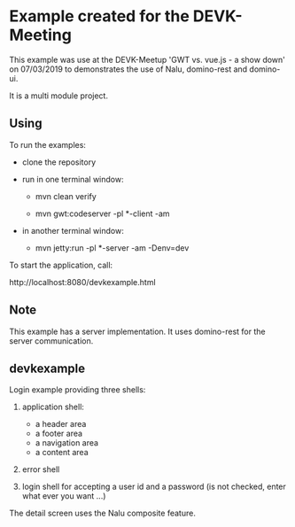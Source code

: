 # Example created for the DEVK-Meeting
This example was use at the DEVK-Meetup 'GWT vs. vue.js - a show down' on 07/03/2019 to demonstrates the use of Nalu, domino-rest and domino-ui.

It is a multi module project.

## Using
To run the examples:

* clone the repository

* run in one terminal window:

    - mvn clean verify

    - mvn gwt:codeserver -pl *-client -am

* in another terminal window:

    - mvn jetty:run -pl *-server -am -Denv=dev


To start the application, call:

http://localhost:8080/devkexample.html

## Note
This example has a server implementation. It uses domino-rest for the server communication.

## devkexample
Login example providing three shells:

1. application shell:
      * a header area
      * a footer area
      * a navigation area
      * a content area

2. error shell

3. login shell for accepting a user id and a password (is not checked, enter what ever you want ...)

The detail screen uses the Nalu composite feature.



